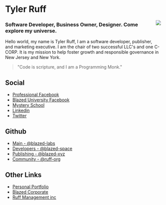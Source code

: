 # Tyler Ruff

<a href="https://blazedlabs.com/"><img align="right" src="https://blazed.sirv.com/logo/Beaker-Dark.png?w=120&h=120"></a>

### Software Developer, Business Owner, Designer. Come explore my universe.

Hello world, my name is Tyler Ruff, I am a software developer, publisher, and marketing executive. I am the chair of two successful LLC's and one C-CORP. It is my mission to help foster growth and responsible governance in New Jersey and New York.

> "Code is scripture, and I am a Programming Monk."

## Social
- [Professional Facebook](https://facebook.com/blazed.space)
- [Blazed University Facebook](https://www.facebook.com/groups/blazed.edu)
- [Mystery School](https://www.facebook.com/groups/atlantismysteryschool)
- [Linkedin](https://www.linkedin.com/in/blz-one/)
- [Twitter](https://twitter.com/TylerRuffDev)

## Github
- [Main - @blazed-labs](https://github.com/blazed-labs)
- [Developers - @blazed-space](https://github.com/blazed-space)
- [Publishing - @blazed-xyz](https://github.com/blazed-xyz)
- [Community - @ruff-org](https://github.com/ruff-org)

## Other Links
- [Personal Portfolio](https://tyler-ruff.com)
- [Blazed Corporate](https://blazed.company)
- [Ruff Management inc](https://ruff-manage.com)


